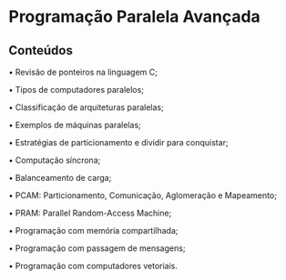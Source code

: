 # Programação Paralela Avançada

## Conteúdos

• Revisão de ponteiros na linguagem C;

• Tipos de computadores paralelos;

• Classificação de arquiteturas paralelas;

• Exemplos de máquinas paralelas;

• Estratégias de particionamento e dividir para conquistar;

• Computação síncrona; 

• Balanceamento de carga; 

• PCAM: Particionamento, Comunicação, Aglomeração e Mapeamento; 

• PRAM: Parallel Random-Access Machine; 

• Programação com memória compartilhada; 

• Programação com passagem de mensagens;

• Programação com computadores vetoriais. 
